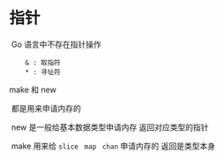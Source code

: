# 指针





​	Go 语言中不存在指针操作 

		& : 取指符
		* : 寻址符



make 和 new 

​	都是用来申请内存的

​	new 是一般给基本数据类型申请内存	返回对应类型的指针

​	make 用来给 `slice` ` map` ` chan` 申请内存的  返回是类型本身



